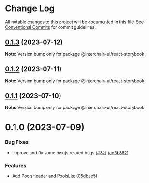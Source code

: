 # Change Log

All notable changes to this project will be documented in this file.
See [Conventional Commits](https://conventionalcommits.org) for commit guidelines.

## [0.1.3](https://github.com/cosmology-tech/interchain-ui/compare/@interchain-ui/react-storybook@0.1.2...@interchain-ui/react-storybook@0.1.3) (2023-07-12)

**Note:** Version bump only for package @interchain-ui/react-storybook

## [0.1.2](https://github.com/cosmology-tech/interchain-ui/compare/@interchain-ui/react-storybook@0.1.1...@interchain-ui/react-storybook@0.1.2) (2023-07-11)

**Note:** Version bump only for package @interchain-ui/react-storybook

## [0.1.1](https://github.com/cosmology-tech/interchain-ui/compare/@interchain-ui/react-storybook@0.1.0...@interchain-ui/react-storybook@0.1.1) (2023-07-10)

**Note:** Version bump only for package @interchain-ui/react-storybook

# 0.1.0 (2023-07-09)

### Bug Fixes

- improve and fix some nextjs related bugs ([#32](https://github.com/cosmology-tech/interchain-ui/issues/32)) ([ae5b352](https://github.com/cosmology-tech/interchain-ui/commit/ae5b35247b1a2e12f956363761c56e00e1fb9818))

### Features

- Add PoolsHeader and PoolsList ([05dbee5](https://github.com/cosmology-tech/interchain-ui/commit/05dbee5fb9c0a93689d3c01f09e59734ed650f72))
